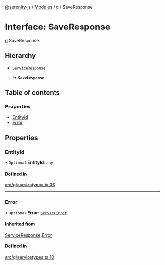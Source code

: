 [@serenity-is](../README.md) / [Modules](../modules.md) / [q](../modules/q.md) / SaveResponse

# Interface: SaveResponse

[q](../modules/q.md).SaveResponse

## Hierarchy

- [`ServiceResponse`](q.ServiceResponse.md)

  ↳ **`SaveResponse`**

## Table of contents

### Properties

- [EntityId](q.SaveResponse.md#entityid)
- [Error](q.SaveResponse.md#error)

## Properties

### EntityId

• `Optional` **EntityId**: `any`

#### Defined in

[src/q/servicetypes.ts:36](https://github.com/serenity-is/serenity/blob/master/packages/corelib/src/q/servicetypes.ts#L36)

___

### Error

• `Optional` **Error**: [`ServiceError`](q.ServiceError.md)

#### Inherited from

[ServiceResponse](q.ServiceResponse.md).[Error](q.ServiceResponse.md#error)

#### Defined in

[src/q/servicetypes.ts:10](https://github.com/serenity-is/serenity/blob/master/packages/corelib/src/q/servicetypes.ts#L10)
